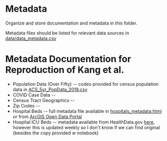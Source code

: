 # Metadata
Organize and store documentation and metadata in this folder.

Metadata files should be listed for relevant data sources in [data/data_metadata.csv](../data_metadata.csv)

# Metadata Documentation for Reproduction of Kang et al.

* Population Data (Over Fifty) -- codes provided for census population data in [ACS_5yr_PopData_2018.csv](ACS_5yr_PopData_2018.csv)
* COVID Case Data -- 
* Census Tract Geographics --
* Zip Codes -- 
* Hospital Beds -- full metadata file available in [hospitals_metadata.html](hospitals_metadata.html) or from [ArcGIS Open Data Portal](https://www.arcgis.com/sharing/rest/content/items/6ac5e325468c4cb9b905f1728d6fbf0f/info/metadata/metadata.xml?format=default&output=html)
* Hospital ICU Beds -- metadata available from HealthData.gov [here](https://healthdata.gov/Hospital/COVID-19-Reported-Patient-Impact-and-Hospital-Capa/uqq2-txqb), however this is updated weekly so I don't know if we can find original (besides the copy provided w notebook)